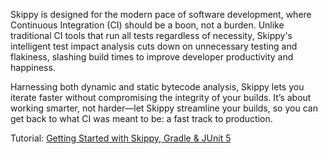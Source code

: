 Skippy is designed for the modern pace of software development, where Continuous Integration (CI) should be a boon, not
a burden. Unlike traditional CI tools that run all tests regardless of necessity, Skippy's intelligent test impact
analysis cuts down on unnecessary testing and flakiness, slashing build times to improve developer productivity and happiness.

Harnessing both dynamic and static bytecode analysis, Skippy lets you iterate faster without compromising the integrity 
of your builds. It’s about working smarter, not harder—let Skippy streamline your builds, so you can get back to what CI was 
meant to be: a fast track to production.

Tutorial: [Getting Started with Skippy, Gradle & JUnit 5](https://github.com/skippy-io/skippy-docs/blob/main/tutorials/getting-started-with-gradle-and-junit5/README.md#getting-started-with-skippy-gradle--junit-5)
